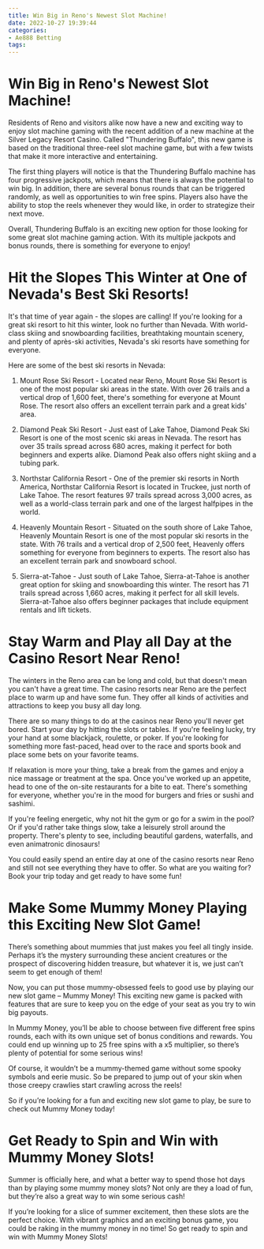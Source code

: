```yaml
---
title: Win Big in Reno's Newest Slot Machine!
date: 2022-10-27 19:39:44
categories:
- Ae888 Betting
tags:
---
```



#  Win Big in Reno's Newest Slot Machine!

Residents of Reno and visitors alike now have a new and exciting way to enjoy slot machine gaming with the recent addition of a new machine at the Silver Legacy Resort Casino. Called "Thundering Buffalo", this new game is based on the traditional three-reel slot machine game, but with a few twists that make it more interactive and entertaining.

The first thing players will notice is that the Thundering Buffalo machine has four progressive jackpots, which means that there is always the potential to win big. In addition, there are several bonus rounds that can be triggered randomly, as well as opportunities to win free spins. Players also have the ability to stop the reels whenever they would like, in order to strategize their next move.

Overall, Thundering Buffalo is an exciting new option for those looking for some great slot machine gaming action. With its multiple jackpots and bonus rounds, there is something for everyone to enjoy!

#  Hit the Slopes This Winter at One of Nevada's Best Ski Resorts!

It's that time of year again - the slopes are calling! If you're looking for a great ski resort to hit this winter, look no further than Nevada. With world-class skiing and snowboarding facilities, breathtaking mountain scenery, and plenty of après-ski activities, Nevada's ski resorts have something for everyone.

Here are some of the best ski resorts in Nevada:

1. Mount Rose Ski Resort - Located near Reno, Mount Rose Ski Resort is one of the most popular ski areas in the state. With over 26 trails and a vertical drop of 1,600 feet, there's something for everyone at Mount Rose. The resort also offers an excellent terrain park and a great kids' area.

2. Diamond Peak Ski Resort - Just east of Lake Tahoe, Diamond Peak Ski Resort is one of the most scenic ski areas in Nevada. The resort has over 35 trails spread across 680 acres, making it perfect for both beginners and experts alike. Diamond Peak also offers night skiing and a tubing park.

3. Northstar California Resort - One of the premier ski resorts in North America, Northstar California Resort is located in Truckee, just north of Lake Tahoe. The resort features 97 trails spread across 3,000 acres, as well as a world-class terrain park and one of the largest halfpipes in the world.

4. Heavenly Mountain Resort - Situated on the south shore of Lake Tahoe, Heavenly Mountain Resort is one of the most popular ski resorts in the state. With 76 trails and a vertical drop of 2,500 feet, Heavenly offers something for everyone from beginners to experts. The resort also has an excellent terrain park and snowboard school.

5. Sierra-at-Tahoe - Just south of Lake Tahoe, Sierra-at-Tahoe is another great option for skiing and snowboarding this winter. The resort has 71 trails spread across 1,660 acres, making it perfect for all skill levels. Sierra-at-Tahoe also offers beginner packages that include equipment rentals and lift tickets.

#  Stay Warm and Play all Day at the Casino Resort Near Reno!

The winters in the Reno area can be long and cold, but that doesn't mean you can't have a great time. The casino resorts near Reno are the perfect place to warm up and have some fun. They offer all kinds of activities and attractions to keep you busy all day long.

There are so many things to do at the casinos near Reno you'll never get bored. Start your day by hitting the slots or tables. If you're feeling lucky, try your hand at some blackjack, roulette, or poker. If you're looking for something more fast-paced, head over to the race and sports book and place some bets on your favorite teams.

If relaxation is more your thing, take a break from the games and enjoy a nice massage or treatment at the spa. Once you've worked up an appetite, head to one of the on-site restaurants for a bite to eat. There's something for everyone, whether you're in the mood for burgers and fries or sushi and sashimi.

If you're feeling energetic, why not hit the gym or go for a swim in the pool? Or if you'd rather take things slow, take a leisurely stroll around the property. There's plenty to see, including beautiful gardens, waterfalls, and even animatronic dinosaurs!

You could easily spend an entire day at one of the casino resorts near Reno and still not see everything they have to offer. So what are you waiting for? Book your trip today and get ready to have some fun!

#  Make Some Mummy Money Playing this Exciting New Slot Game!

There’s something about mummies that just makes you feel all tingly inside. Perhaps it’s the mystery surrounding these ancient creatures or the prospect of discovering hidden treasure, but whatever it is, we just can’t seem to get enough of them!

Now, you can put those mummy-obsessed feels to good use by playing our new slot game – Mummy Money! This exciting new game is packed with features that are sure to keep you on the edge of your seat as you try to win big payouts.

In Mummy Money, you’ll be able to choose between five different free spins rounds, each with its own unique set of bonus conditions and rewards. You could end up winning up to 25 free spins with a x5 multiplier, so there’s plenty of potential for some serious wins!

Of course, it wouldn’t be a mummy-themed game without some spooky symbols and eerie music. So be prepared to jump out of your skin when those creepy crawlies start crawling across the reels!

So if you’re looking for a fun and exciting new slot game to play, be sure to check out Mummy Money today!

#  Get Ready to Spin and Win with Mummy Money Slots!

Summer is officially here, and what a better way to spend those hot days than by playing some mummy money slots? Not only are they a load of fun, but they’re also a great way to win some serious cash!

If you’re looking for a slice of summer excitement, then these slots are the perfect choice. With vibrant graphics and an exciting bonus game, you could be raking in the mummy money in no time! So get ready to spin and win with Mummy Money Slots!